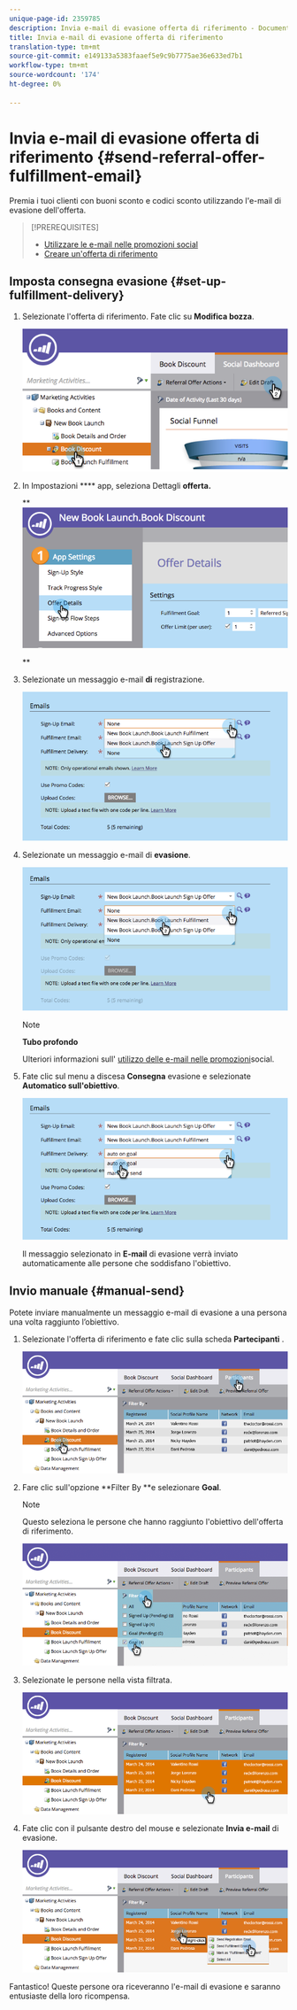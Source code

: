 ```yaml
---
unique-page-id: 2359785
description: Invia e-mail di evasione offerta di riferimento - Documenti Marketo - Documentazione prodotto
title: Invia e-mail di evasione offerta di riferimento
translation-type: tm+mt
source-git-commit: e149133a5383faaef5e9c9b7775ae36e633ed7b1
workflow-type: tm+mt
source-wordcount: '174'
ht-degree: 0%

---
```



# Invia e-mail di evasione offerta di riferimento {#send-referral-offer-fulfillment-email}

Premia i tuoi clienti con buoni sconto e codici sconto utilizzando l&#39;e-mail di evasione dell&#39;offerta.

>[!PREREQUISITES]
>
>* [Utilizzare le e-mail nelle promozioni social](../../../../product-docs/demand-generation/social/social-functions/use-emails-in-social-promotions.md)
>* [Creare un&#39;offerta di riferimento](create-a-referral-offer.md)

>



## Imposta consegna evasione {#set-up-fulfillment-delivery}

1. Selezionate l&#39;offerta di riferimento. Fate clic su **Modifica bozza**.

   ![](assets/image2015-4-20-16-3a3-3a14.png)

1. In Impostazioni **** app, seleziona Dettagli **offerta.**

   ** ![](assets/image2015-4-23-12-3a53-3a16.png)

   **

1. Selezionate un messaggio e-mail **di** registrazione.

   ![](assets/image2015-4-23-12-3a58-3a52.png)

1. Selezionate un messaggio e-mail di **evasione**.

   ![](assets/image2015-4-23-13-3a4-3a40.png)

   >[!NOTE]
   >
   >**Tubo profondo**
   >
   >
   >Ulteriori informazioni sull&#39; [utilizzo delle e-mail nelle promozioni](../../../../product-docs/demand-generation/social/social-functions/use-emails-in-social-promotions.md)social.

1. Fate clic sul menu a discesa **Consegna** evasione e selezionate **Automatico sull&#39;obiettivo**.

   ![](assets/image2015-4-23-13-3a13-3a33.png)

   Il messaggio selezionato in **E-mail** di evasione verrà inviato automaticamente alle persone che soddisfano l&#39;obiettivo.

## Invio manuale {#manual-send}

Potete inviare manualmente un messaggio e-mail di evasione a una persona una volta raggiunto l’obiettivo.

1. Selezionate l&#39;offerta di riferimento e fate clic sulla scheda **Partecipanti** .

   ![](assets/image2015-4-20-15-3a37-3a14.png)

1. Fare clic sull&#39;opzione **Filter By **e selezionare **Goal**.

   >[!NOTE]
   >
   >Questo seleziona le persone che hanno raggiunto l&#39;obiettivo dell&#39;offerta di riferimento.

   ![](assets/image2015-4-20-15-3a59-3a11.png)

1. Selezionate le persone nella vista filtrata.

   ![](assets/2015-04-23-13-08-53.png)

1. Fate clic con il pulsante destro del mouse e selezionate **Invia e-mail** di evasione.

   ![](assets/2015-04-20-15-54-13.png)

Fantastico! Queste persone ora riceveranno l&#39;e-mail di evasione e saranno entusiaste della loro ricompensa.
